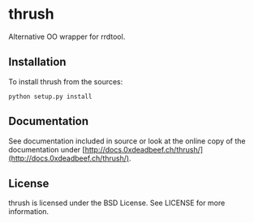 # thrush

Alternative OO wrapper for rrdtool.

## Installation

To install thrush from the sources:

    python setup.py install

## Documentation

See documentation included in source or look at the
online copy of the documentation under [http://docs.0xdeadbeef.ch/thrush/](http://docs.0xdeadbeef.ch/thrush/).

## License

thrush is licensed under the BSD License. See LICENSE for more information.
